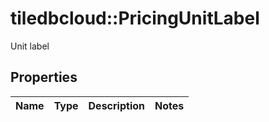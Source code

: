 # tiledbcloud::PricingUnitLabel

Unit label
## Properties
Name | Type | Description | Notes
------------ | ------------- | ------------- | -------------


